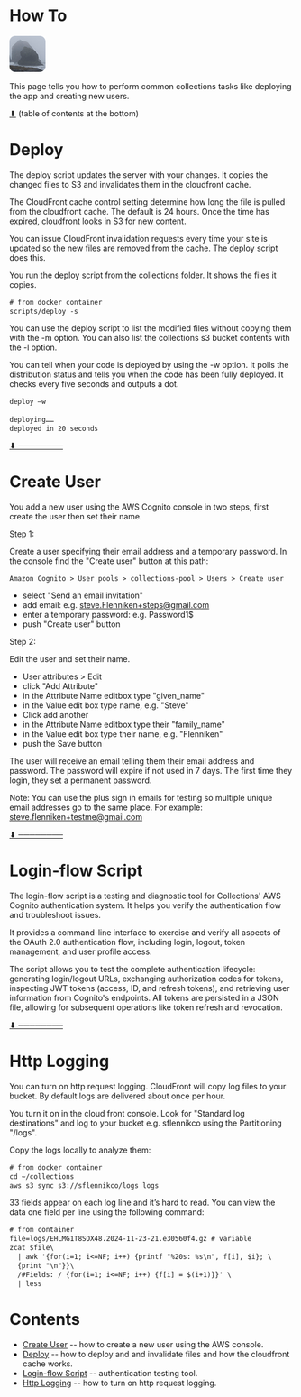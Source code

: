 # How To

[![icon](rounded-icon.png)](#)

This page tells you how to perform common collections tasks like
deploying the app and creating new users.

[⬇](#Contents) (table of contents at the bottom)

# Deploy

The deploy script updates the server with your changes.  It copies the
changed files to S3 and invalidates them in the cloudfront cache.

The CloudFront cache control setting determine how long the file is
pulled from the cloudfront cache. The default is 24 hours. Once the
time has expired, cloudfront looks in S3 for new content.

You can issue CloudFront invalidation requests every time your site is
updated so the new files are removed from the cache.  The deploy
script does this.

You run the deploy script from the collections folder. It shows the
files it copies.

~~~
# from docker container
scripts/deploy -s
~~~

You can use the deploy script to list the modified files without
copying them with the -m option. You can also list the collections s3
bucket contents with the -l option.

You can tell when your code is deployed by using the -w option. It
polls the distribution status and tells you when the code has been
fully deployed.  It checks every five seconds and outputs a dot.

~~~
deploy —w

deploying……
deployed in 20 seconds
~~~


[⬇ ────────](#Contents)

# Create User

You add a new user using the AWS Cognito console in two steps, first
create the user then set their name.

Step 1:

Create a user specifying their email address and a temporary
password. In the console find the "Create user" button at this path:

~~~
Amazon Cognito > User pools > collections-pool > Users > Create user
~~~

* select "Send an email invitation"
* add email: e.g. steve.Flenniken+steps@gmail.com
* enter a temporary password: e.g. Password1$
* push "Create user" button

Step 2:

Edit the user and set their name.

* User attributes > Edit
* click "Add Attribute"
* in the Attribute Name editbox type "given_name"
* in the Value edit box type name, e.g. "Steve"
* Click add another
* in the Attribute Name editbox type their "family_name"
* in the Value edit box type their name, e.g. "Flenniken"
* push the Save button

The user will receive an email telling them their email address and
password.  The password will expire if not used in 7 days.  The first
time they login, they set a permanent password.

Note: You can use the plus sign in emails for testing so multiple
unique email addresses go to the same place. For example:
steve.flenniken+testme@gmail.com

[⬇ ────────](#Contents)

# Login-flow Script

The login-flow script is a testing and diagnostic tool for
Collections' AWS Cognito authentication system. It helps you verify
the authentication flow and troubleshoot issues.

It provides a command-line interface to exercise and verify all
aspects of the OAuth 2.0 authentication flow, including login, logout,
token management, and user profile access.

The script allows you to test the complete authentication lifecycle:
generating login/logout URLs, exchanging authorization codes for
tokens, inspecting JWT tokens (access, ID, and refresh tokens), and
retrieving user information from Cognito's endpoints. All tokens are
persisted in a JSON file, allowing for subsequent operations like
token refresh and revocation.

[⬇ ────────](#Contents)

# Http Logging

You can turn on http request logging. CloudFront will copy log files
to your bucket.  By default logs are delivered about once per hour.

You turn it on in the cloud front console. Look for "Standard log
destinations" and log to your bucket e.g. sflennikco using the
Partitioning "/logs".

Copy the logs locally to analyze them:

~~~
# from docker container
cd ~/collections
aws s3 sync s3://sflennikco/logs logs
~~~

33 fields appear on each log line and it’s hard to read. You can view
the data one field per line using the following command:

~~~
# from container
file=logs/EHLMG1T8SOX48.2024-11-23-21.e30560f4.gz # variable
zcat $file\
  | awk '{for(i=1; i<=NF; i++) {printf "%20s: %s\n", f[i], $i}; \
  {print "\n"}}\
  /#Fields: / {for(i=1; i<=NF; i++) {f[i] = $(i+1)}}' \
  | less
~~~

# Contents

* [Create User](#create-user) -- how to create a new user using the AWS console.
* [Deploy](#deploy) -- how to deploy and and invalidate files and how the cloudfront cache works.
* [Login-flow Script](#login-flow-script) -- authentication testing tool.
* [Http Logging](#http-logging) -- how to turn on http request logging.
